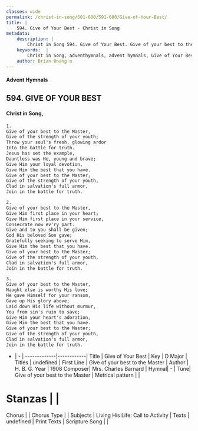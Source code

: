 ```yaml
---
classes: wide
permalink: /christ-in-song/501-600/591-600/Give-of-Your-Best/
title: |
    594. Give of Your Best - Christ in Song
metadata:
    description: |
        Christ in Song 594. Give of Your Best. Give of your best to the Master, Give of the strength of your youth; Throw your soul's fresh, glowing ardor Into the battle for truth. Jesus has set the example, Dauntless was He, young and brave; Give Him your loyal devotion, Give Him the best that you have.   Give of your best to the Master; Give of the strength of your youth, Clad in salvation's full armor, Join in the battle for truth.
    keywords:  |
        Christ in Song, adventhymnals, advent hymnals, Give of Your Best, Give of your best to the Master. 
    author: Brian Onang'o
---
```


#### Advent Hymnals
## 594. GIVE OF YOUR BEST
####  Christ in Song,

```txt
1.
Give of your best to the Master,
Give of the strength of your youth;
Throw your soul's fresh, glowing ardor
Into the battle for truth.
Jesus has set the example,
Dauntless was He, young and brave;
Give Him your loyal devotion,
Give Him the best that you have.  
Give of your best to the Master;
Give of the strength of your youth,
Clad in salvation's full armor,
Join in the battle for truth.

2.
Give of your best to the Master,
Give Him first place in your heart;
Give Him first place in your service,
Consecrate now ev'ry part.
Give and to you shall be given;
God His beloved Son gave;
Gratefully seeking to serve Him,
Give Him the best that you have.
Give of your best to the Master;
Give of the strength of your youth,
Clad in salvation's full armor,
Join in the battle for truth.

3.
Give of your best to the Master,
Naught else is worthy His love;
He gave Himself for your ransom,
Gave up His glory above;
Laid down His life without murmur,
You from sin's ruin to save;
Give Him your heart's adoration,
Give Him the best that you have.
Give of your best to the Master;
Give of the strength of your youth,
Clad in salvation's full armor,
Join in the battle for truth.

```

- |   -  |
-------------|------------|
Title | Give of Your Best |
Key | D Major |
Titles | undefined |
First Line | Give of your best to the Master |
Author | H. B. G.
Year | 1908
Composer| Mrs. Charles Barnard |
Hymnal|  - |
Tune| Give of your best to the Master |
Metrical pattern | |
# Stanzas |  |
Chorus |  |
Chorus Type |  |
Subjects | Living His Life: Call to Activity |
Texts | undefined |
Print Texts | 
Scripture Song |  |
    
